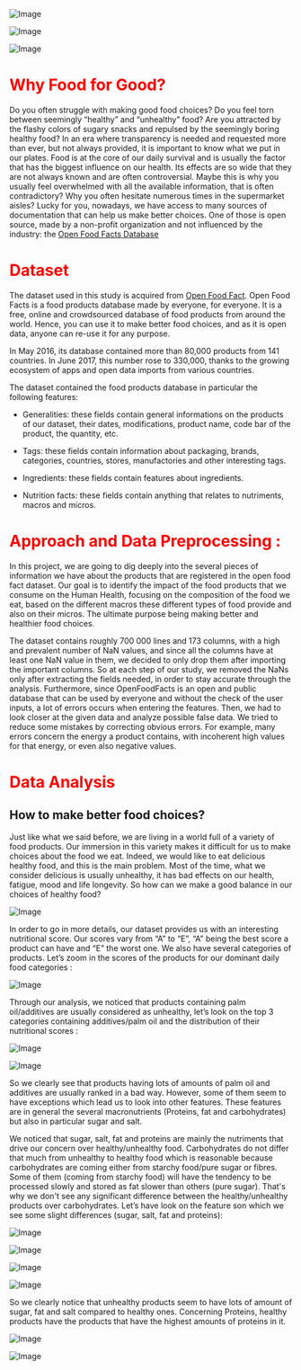 
<a id="cake"></a>
![Image](img/cake.png)

<a id="healthy"></a>
![Image](img/healthy.png)

<a id="solution"></a>
![Image](img/solution.png)

<style>
header {
  background-image: url('{{ site.baseurl }}/img/logo.png');
}
h1 {color:red;}
.page-header {color:yellow;}
</style>
# Why Food for Good?

Do you often struggle with making good food choices? Do you feel torn between seemingly “healthy” and “unhealthy” food? Are you attracted by the flashy colors of sugary snacks and repulsed by the seemingly boring healthy food?
In an era where transparency is needed and requested more than ever, but not always provided, it is important to know what we put in our plates. Food is at the core of our daily survival and is usually the factor that has the biggest influence on our health. Its effects are so wide that they are not always known and are often controversial.
Maybe this is why you usually feel overwhelmed with all the available information, that is often contradictory? Why you often hesitate numerous times in the supermarket aisles?
Lucky for you, nowadays, we have access to many sources of documentation that can help us make better choices. One of those is open source, made by a non-profit organization and not influenced by the industry: the [Open Food Facts Database](https://world.openfoodfacts.org/data)

# Dataset

The dataset used in this study is acquired from [Open Food Fact](https://world.openfoodfacts.org/data). Open Food Facts is a food products database made by everyone, for everyone. It is a free, online and crowdsourced database of food products from around the world. Hence, you can use it to make better food choices, and as it is open data, anyone can re-use it for any purpose.

In May 2016, its database contained more than 80,000 products from 141 countries. In June 2017,  this number rose to 330,000, thanks to the growing ecosystem of apps and open data imports from various countries.

The dataset contained the food products database in particular the following features:

* Generalities: these fields contain general informations on the products of our dataset, their dates, modifications, product name, code bar of the product, the quantity, etc.

* Tags: these fields contain information about packaging, brands, categories, countries, stores, manufactories and other interesting tags.

* Ingredients: these fields contain features about ingredients.

* Nutrition facts: these fields contain anything that relates to nutriments, macros and micros.


# Approach and Data Preprocessing :

In this project, we are going to dig deeply into the several pieces of information we have about the products that are registered in the open food fact dataset. Our goal is to identify the impact of the food products that we consume on the Human Health, focusing on the composition of the food we eat, based on the different macros these different types of food provide and also on their micros. The ultimate purpose being making better and healthier food choices.

The dataset contains roughly 700 000 lines and 173 columns, with a high and prevalent number of NaN values, and since all the columns have at least one NaN value in them, we decided to only drop them after importing the important columns. So at each step of our study, we removed the NaNs only after extracting the fields needed, in order to stay accurate through the analysis. Furthermore, since OpenFoodFacts is an open and public database that can be used by everyone and without the check of the user inputs, a lot of errors occurs when entering the features. Then, we had to look closer at the given data and analyze possible false data. We tried to reduce some mistakes by correcting obvious errors. For example, many errors concern the energy a product contains, with incoherent high values for that energy, or even also negative values.



# Data Analysis


## How to make better food choices?


Just like what we said before, we are living in a world full of a variety of food products. Our immersion in this variety makes it difficult for us to make choices about the food we eat. Indeed, we would like to eat delicious healthy food, and this is the main problem. Most of the time, what we consider delicious is usually unhealthy, it has bad effects on our health, fatigue, mood and life longevity. So how can we make a good balance in our choices of healthy food?

<a id="grades"></a>
![Image](img/grades.png)

In order to go in more details, our dataset provides us with an interesting nutritional score. Our scores vary from “A” to “E”, “A” being the best score a product can have and “E” the worst one. We also have several categories of products. Let’s zoom in the scores of the products for our dominant daily food categories :

<a id="distrib1"></a>
![Image](img/grades_dominant_categories.png)

Through our analysis, we noticed that products containing palm oil/additives are usually considered as unhealthy, let’s look on the top 3 categories containing additives/palm oil and the distribution of their nutritional scores :

<a id="addtop3"></a>
![Image](img/additives_scores.png)

<a id="palmtop3"></a>
![Image](img/palm_oil_scores.png)

So we clearly see that products having lots of amounts of palm oil and additives are usually ranked in a bad way. However, some of them seem to have exceptions which lead us to look into other features. These features are in general the several macronutrients (Proteins, fat and carbohydrates) but also in particular sugar and salt.

We noticed that sugar, salt, fat and proteins are mainly the nutriments that drive our concern over healthy/unhealthy food. Carbohydrates do not differ that much from unhealthy to healthy food which is reasonable because carbohydrates are coming either from starchy food/pure sugar or fibres. Some of them (coming from starchy food) will have the tendency to be processed slowly and stored as fat slower than others (pure sugar). That's why we don't see any significant difference between the healthy/unhealthy products over carbohydrates. Let’s have look on the feature son which we see some slight differences  (sugar, salt, fat and proteins):

<a id="distrib2"></a>
![Image](img/distrib2.png)

<a id="distrib3"></a>
![Image](img/distrib3.png)

<a id="distrib4"></a>
![Image](img/distrib4.png)

<a id="distrib5"></a>
![Image](img/distrib5.png)

So we clearly notice that unhealthy products seem to have lots of amount of sugar, fat and salt compared to healthy ones. Concerning Proteins, healthy products have the products that have the highest amounts of proteins in it.


<a id="corn_flakes"></a>
![Image](img/corn_flakes.png)



<a id="compare_and_change"></a>
![Image](img/compare_and_change.png)
